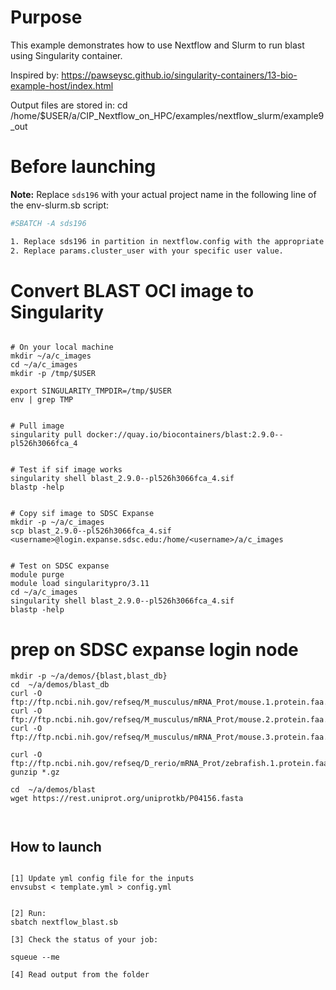# Purpose

This example demonstrates how to use Nextflow and Slurm to run blast using Singularity container.

Inspired by: https://pawseysc.github.io/singularity-containers/13-bio-example-host/index.html

Output files are stored in:  cd /home/$USER/a/CIP_Nextflow_on_HPC/examples/nextflow_slurm/example9_out


# Before launching


**Note:** Replace `sds196` with your actual project name in the following line of the env-slurm.sb script:
```bash
#SBATCH -A sds196

1. Replace sds196 in partition in nextflow.config with the appropriate value for your  access configuration.
2. Replace params.cluster_user with your specific user value.

```

# Convert BLAST OCI image to Singularity

```

# On your local machine
mkdir ~/a/c_images
cd ~/a/c_images
mkdir -p /tmp/$USER

export SINGULARITY_TMPDIR=/tmp/$USER
env | grep TMP


# Pull image
singularity pull docker://quay.io/biocontainers/blast:2.9.0--pl526h3066fca_4


# Test if sif image works 
singularity shell blast_2.9.0--pl526h3066fca_4.sif
blastp -help


# Copy sif image to SDSC Expanse
mkdir -p ~/a/c_images
scp blast_2.9.0--pl526h3066fca_4.sif  <username>@login.expanse.sdsc.edu:/home/<username>/a/c_images


# Test on SDSC expanse
module purge
module load singularitypro/3.11
cd ~/a/c_images
singularity shell blast_2.9.0--pl526h3066fca_4.sif
blastp -help
```


# prep on SDSC expanse login node
```
mkdir -p ~/a/demos/{blast,blast_db}
cd  ~/a/demos/blast_db
curl -O ftp://ftp.ncbi.nih.gov/refseq/M_musculus/mRNA_Prot/mouse.1.protein.faa.gz
curl -O ftp://ftp.ncbi.nih.gov/refseq/M_musculus/mRNA_Prot/mouse.2.protein.faa.gz
curl -O ftp://ftp.ncbi.nih.gov/refseq/M_musculus/mRNA_Prot/mouse.3.protein.faa.gz

curl -O ftp://ftp.ncbi.nih.gov/refseq/D_rerio/mRNA_Prot/zebrafish.1.protein.faa.gz
gunzip *.gz

cd  ~/a/demos/blast
wget https://rest.uniprot.org/uniprotkb/P04156.fasta



```


## How to launch 

```

[1] Update yml config file for the inputs
envsubst < template.yml > config.yml


[2] Run:
sbatch nextflow_blast.sb

[3] Check the status of your job:

squeue --me

[4] Read output from the folder


```
